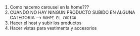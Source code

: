 1. Como hacemo carousel en la home???
2. CUANDO NO HAY NINGUN PRODUCTO SUBIDO EN ALGUNA CATEGORIA --> `ROMPE EL CODIGO`
3. Hacer el host y subir los productos
4. Hacer vistas para vestimenta y accesorios
